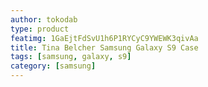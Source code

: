 ```yaml
---
author: tokodab
type: product
featimg: 1GaEjtFdSvU1h6P1RYCyC9YWEWK3qivAa
title: Tina Belcher Samsung Galaxy S9 Case
tags: [samsung, galaxy, s9]
category: [samsung]
---
```

